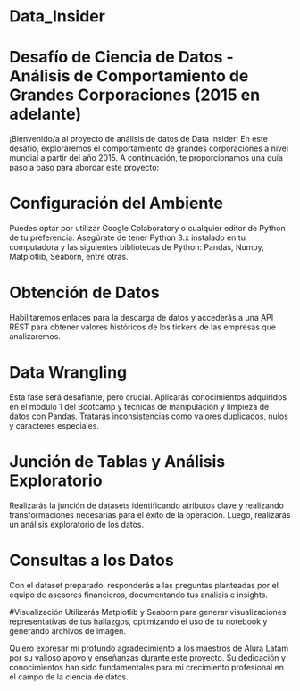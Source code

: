 # Data_Insider

# Desafío de Ciencia de Datos - Análisis de Comportamiento de Grandes Corporaciones (2015 en adelante)
¡Bienvenido/a al proyecto de análisis de datos de Data Insider! En este desafío, exploraremos el comportamiento de grandes corporaciones a nivel mundial a partir del año 2015. A continuación, te proporcionamos una guía paso a paso para abordar este proyecto:

# Configuración del Ambiente
Puedes optar por utilizar Google Colaboratory o cualquier editor de Python de tu preferencia. Asegúrate de tener Python 3.x instalado en tu computadora y las siguientes bibliotecas de Python: Pandas, Numpy, Matplotlib, Seaborn, entre otras.

# Obtención de Datos
Habilitaremos enlaces para la descarga de datos y accederás a una API REST para obtener valores históricos de los tickers de las empresas que analizaremos.

# Data Wrangling
Esta fase será desafiante, pero crucial. Aplicarás conocimientos adquiridos en el módulo 1 del Bootcamp y técnicas de manipulación y limpieza de datos con Pandas. Tratarás inconsistencias como valores duplicados, nulos y caracteres especiales.

# Junción de Tablas y Análisis Exploratorio
Realizarás la junción de datasets identificando atributos clave y realizando transformaciones necesarias para el éxito de la operación. Luego, realizarás un análisis exploratorio de los datos.

# Consultas a los Datos
Con el dataset preparado, responderás a las preguntas planteadas por el equipo de asesores financieros, documentando tus análisis e insights.

#Visualización
Utilizarás Matplotlib y Seaborn para generar visualizaciones representativas de tus hallazgos, optimizando el uso de tu notebook y generando archivos de imagen.


Quiero expresar mi profundo agradecimiento a los maestros de Alura Latam por su valioso apoyo y enseñanzas durante este proyecto. Su dedicación y conocimientos han sido fundamentales para mi crecimiento profesional en el campo de la ciencia de datos.
